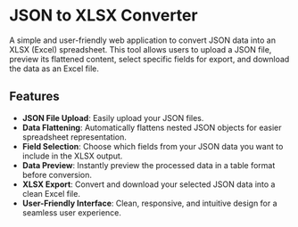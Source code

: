 # JSON to XLSX Converter

A simple and user-friendly web application to convert JSON data into an XLSX (Excel) spreadsheet. This tool allows users to upload a JSON file, preview its flattened content, select specific fields for export, and download the data as an Excel file.

## Features

*   **JSON File Upload**: Easily upload your JSON files.
*   **Data Flattening**: Automatically flattens nested JSON objects for easier spreadsheet representation.
*   **Field Selection**: Choose which fields from your JSON data you want to include in the XLSX output.
*   **Data Preview**: Instantly preview the processed data in a table format before conversion.
*   **XLSX Export**: Convert and download your selected JSON data into a clean Excel file.
*   **User-Friendly Interface**: Clean, responsive, and intuitive design for a seamless user experience.